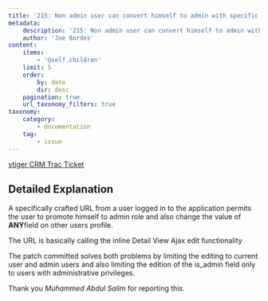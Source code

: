 ```yaml
---
title: '215: Non admin user can convert himself to admin with specific URL'
metadata:
    description: '215: Non admin user can convert himself to admin with specific URL'
    author: 'Joe Bordes'
content:
    items:
        - '@self.children'
    limit: 5
    order:
        by: date
        dir: desc
    pagination: true
    url_taxonomy_filters: true
taxonomy:
    category:
        - documentation
    tag:
        - issue
---
```


[vtiger CRM Trac Ticket](http://trac.vtiger.com/cgi-bin/trac.cgi/ticket/7714)

## Detailed Explanation

A specifically crafted URL from a user logged in to the application permits the user to promote himself to admin role and also change the value of **ANY**field on other users profile.

The URL is basically calling the inline Detail View Ajax edit functionality

The patch committed solves both problems by limiting the editing to current user and admin users and also limiting the edition of the is_admin field only to users with administrative privileges.

Thank you *Muhammed Abdul Salim* for reporting this.